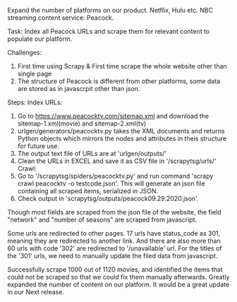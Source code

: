 Expand the number of platforms on our product. Netflix, Hulu etc. NBC streaming content service: Peacock.

Task:
Index all Peacock URLs and scrape them for relevant content to populate our platform. 

Challenges: 
1. First time using Scrapy & First time scrape the whole website other than single page 
2. The structure of Peacock is different from other platforms, some data are stored as in javascrpit other than json.

Steps:
Index URLs:
1. Go to https://www.peacocktv.com/sitemap.xml and download the sitemap-1.xml(movie) and sitemap-2.xml(tv)
2. urlgen/generators/peacocktv.py takes the XML documents and returns Python objects which mirrors the nodes and attributes in theis structure for future use.
3. The output text file of URLs are at 'urlgen/outputs/'
4. Clean the URLs in EXCEL and save it as CSV file in '/scrapytsg/urls/'
Crawl:
5. Go to '/scrapytsg/spiders/peacocktv.py' and run command 'scrapy crawl peacocktv -o testcode.json'. This will generate an json file containing all scraped items, serialized in JSON.
6. Check output in 'scrapytsg/outputs/peacock09.29.2020.json'.

Though most fields are scraped from the json file of the website, the field "network" and "number of seasons" are scraped from javascript.

Some urls are redirected to other pages. 17 urls have status_code as 301, meaning they are redirected to another link. And there are also more than 60 urls with code '302' are redirected to '/unavailable' url. For the titles of the '301' urls, we need to manually update the filed data from javascript.

Successfully scrape 1000 out of 1120 movies, and identified the items that could not be scraped so that we could fix them manually afterwards. Greatly expanded the number of content on our platform. It would be a great update in our Next release.
